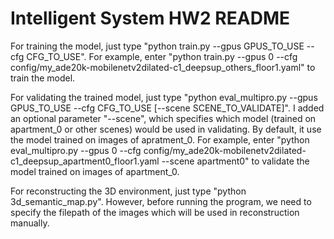# Intelligent System HW2 README

For training the model, just type "python train.py --gpus GPUS_TO_USE --cfg CFG_TO_USE". 
For example, enter "python train.py --gpus 0 --cfg config/my_ade20k-mobilenetv2dilated-c1_deepsup_others_floor1.yaml" to train the model.

For validating the trained model, just type "python eval_multipro.py --gpus GPUS_TO_USE --cfg CFG_TO_USE [--scene SCENE_TO_VALIDATE]".
I added an optional parameter "--scene", which specifies which model (trained on apartment_0 or other scenes) would be used in validating. By default, it use the model trained on images of apratment_0.
For example, enter "python eval_multipro.py --gpus 0 --cfg config/my_ade20k-mobilenetv2dilated-c1_deepsup_apartment0_floor1.yaml --scene apartment0" to validate the model trained on images of apartment_0.

For reconstructing the 3D environment, just type "python 3d_semantic_map.py". However, before running the program, we need to specify the filepath of the images which will be used in reconstruction manually.